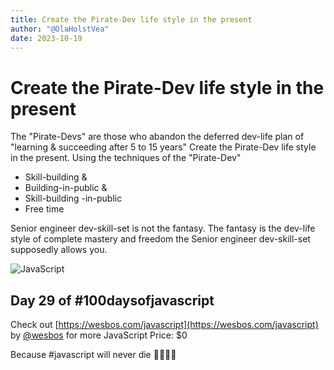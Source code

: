 ```yaml
---
title: Create the Pirate-Dev life style in the present
author: "@OlaHolstVea"
date: 2023-10-19
---
```


# Create the Pirate-Dev life style in the present
The "Pirate-Devs"
are those who abandon the
deferred dev-life plan of "learning & succeeding after 5 to 15 years"
Create the Pirate-Dev life style in the present. Using the
techniques of the "Pirate-Dev"
- Skill-building &
- Building-in-public &
- Skill-building -in-public
- Free time


Senior engineer dev-skill-set is not
the fantasy.
The fantasy is the dev-life style of complete mastery and  freedom the Senior engineer dev-skill-set supposedly allows you.


![JavaScript]()


## Day 29 of #100daysofjavascript

Check out [https://wesbos.com/javascript](https://wesbos.com/javascript) by
[@wesbos](https://twitter.com/wesbos)
 for more JavaScript
Price: $0

Because #javascript will never die 💪🥳🏴‍☠️